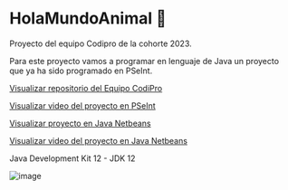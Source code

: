 # HolaMundoAnimal 🐶

Proyecto del equipo Codipro de la cohorte 2023.

Para este proyecto vamos a programar en lenguaje de Java un proyecto que ya ha sido programado en PSeInt.

[Visualizar repositorio del Equipo CodiPro](https://github.com/CodeStrong2023/SegundoSemestreCodiPro)

[Visualizar video del proyecto en PSeInt](https://www.youtube.com/watch?v=jWhF1lcBhNo)

[Visualizar proyecto en Java Netbeans](https://github.com/CodeStrong2023/HolaMundoAnimal/tree/ed7eced3336eee51634940fafb283bfa7c2b4c0c)

[Visualizar video del proyecto en Java Netbeans]()

Java Development Kit 12 - JDK 12

![image](https://github.com/CodeStrong2023/HolaMundoAnimal/assets/135785905/1097443d-2b61-49a5-8bec-4889e2533d84)
